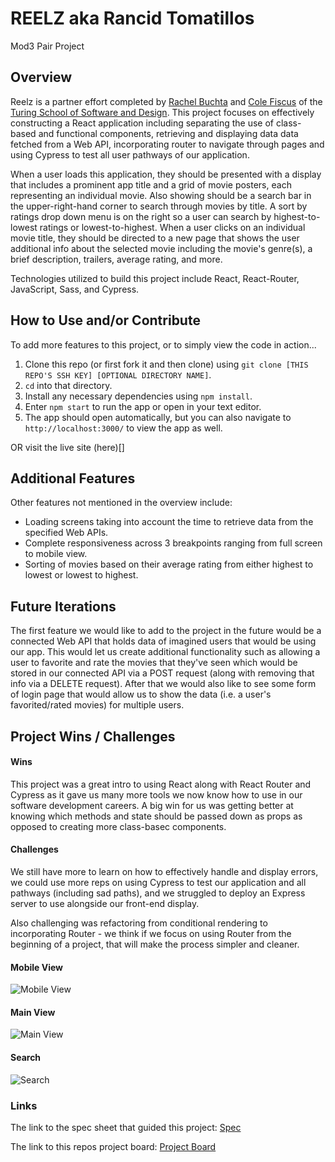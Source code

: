 # REELZ aka Rancid Tomatillos
Mod3 Pair Project

## Overview

Reelz is a partner effort completed by [Rachel Buchta](https://github.com/rachelbuchta) and [Cole Fiscus](https://github.com/colefiscus) of the [Turing School of Software and Design](https://turing.io/).
This project focuses on effectively constructing a React application including separating the use of class-based and functional components, retrieving and displaying data data fetched from a Web API, incorporating router to navigate through pages and using Cypress to test all user pathways of our application.

When a user loads this application, they should be presented with a display that includes a prominent app title and a grid of movie posters, each representing an individual movie. Also showing should be a search bar in the upper-right-hand corner to search through movies by title. A sort by ratings drop down menu is on the right so a user can search by highest-to-lowest ratings or lowest-to-highest. When a user clicks on an individual movie title, they should be directed to a new page that shows the user additional info about the selected movie including the movie's genre(s), a brief description, trailers, average rating, and more.

Technologies utilized to build this project include React, React-Router, JavaScript, Sass, and Cypress.

## How to Use and/or Contribute

To add more features to this project, or to simply view the code in action...

1. Clone this repo (or first fork it and then clone) using `git clone [THIS REPO'S SSH KEY] [OPTIONAL DIRECTORY NAME]`.  
2. `cd` into that directory.  
3. Install any necessary dependencies using `npm install`.
4. Enter `npm start` to run the app or open in your text editor.  
5. The app should open automatically, but you can also navigate to `http://localhost:3000/` to view the app as well.

OR visit the live site (here)[]

## Additional Features

 Other features not mentioned in the overview include:
 
  - Loading screens taking into account the time to retrieve data from the specified Web APIs.
  - Complete responsiveness across 3 breakpoints ranging from full screen to mobile view.
  - Sorting of movies based on their average rating from either highest to lowest or lowest to highest.
   
## Future Iterations

The first feature we would like to add to the project in the future would be a connected Web API that holds data of imagined users that would be using our app.
This would let us create additional functionality such as allowing a user to favorite and rate the movies that they've seen which would be stored in our connected API via a POST request (along with removing that info via a DELETE request). After that we would also like to see some form of login page that would allow us to show the data (i.e. a user's favorited/rated movies) for multiple users.

## Project Wins / Challenges

#### Wins

This project was a great intro to using React along with React Router and Cypress as it gave us many more tools we now know how to use in our software development careers. A big win for us was getting better at knowing which methods and state should be passed down as props as opposed to creating more class-basec components.

#### Challenges

We still have more to learn on how to effectively handle and display errors, we could use more reps on using Cypress to test our application and all pathways (including sad paths), and we struggled to deploy an Express server to use alongside our front-end display.

Also challenging was refactoring from conditional rendering to incorporating Router - we think if we focus on using Router from the beginning of a project, that will make the process simpler and cleaner.

#### 
#### Mobile View
![Mobile View](https://media.giphy.com/media/8g22yxLGHD2cyzyPxw/giphy.gif)

#### Main View
![Main View](https://media.giphy.com/media/dZukeMRrSgm3IxTWvL/giphy.gif)

#### Search
![Search](https://media.giphy.com/media/4LaKsg9HTKf0lQA8CH/giphy.gif)

### Links

The link to the spec sheet that guided this project: [Spec](https://frontend.turing.io/projects/module-3/rancid-tomatillos-v3.html)

The link to this repos project board: [Project Board](https://github.com/rachelbuchta/rancidTomatillos/projects/1)
